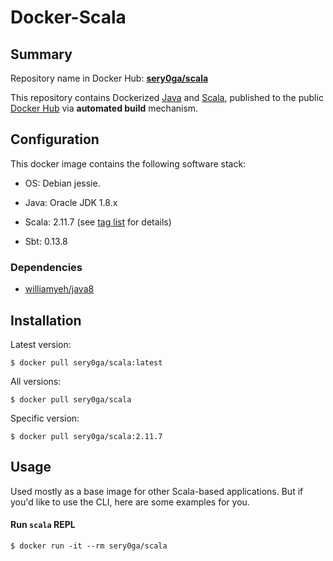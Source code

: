 Docker-Scala
============

## Summary

Repository name in Docker Hub: **[sery0ga/scala](https://registry.hub.docker.com/u/sery0ga/scala/)**

This repository contains Dockerized [Java](https://www.java.com/) and [Scala](http://www.scala-lang.org), published to the public [Docker Hub](https://registry.hub.docker.com/) via **automated build** mechanism.



## Configuration

This docker image contains the following software stack:

- OS: Debian jessie.

- Java: Oracle JDK 1.8.x

- Scala: 2.11.7 (see [tag list](https://registry.hub.docker.com/u/sery0ga/scala/tags/manage/) for details)

- Sbt: 0.13.8



### Dependencies

* [williamyeh/java8](https://github.com/William-Yeh/docker-java8)




## Installation


Latest version:

   ```
   $ docker pull sery0ga/scala:latest
   ```

All versions:

   ```
   $ docker pull sery0ga/scala
   ```

Specific version:

   ```
   $ docker pull sery0ga/scala:2.11.7
   ```



## Usage

Used mostly as a base image for other Scala-based applications. But if you'd like to use the CLI, here are some examples for you.


#### Run `scala` REPL

```
$ docker run -it --rm sery0ga/scala
```
